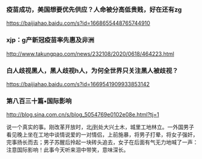### 疫苗成功，美国想要优先供应？人命被分高低贵贱，好在还有zg
https://baijiahao.baidu.com/s?id=1668655448765744910

### xjp：g产新冠疫苗率先惠及非洲
http://www.takungpao.com/news/232108/2020/0618/464223.html

### 白人歧视黑人，黑人歧视h人，为何全世界只关注黑人被歧视？
https://baijiahao.baidu.com/s?id=1669541909933853142

### 第八百三十篇•国际影响
http://blog.sina.com.cn/s/blog_5054769e0102e08e.html?tj=1

说一个真实的事。刚改革开放时，北j到处大兴土木，城里工地林立。一外国男子看见晚上坐在工地中谈情说爱的一对情侣，上前施暴，将男子打晕，将女子强奸，完事扬长而去；男子苏醒后拎起一块砖头追去，女子在后面有气无力地喊了一声：注意国际影响！此事今天听来泪中带笑，意味深长。
